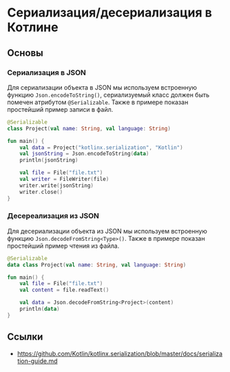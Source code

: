 # Сериализация/десериализация в Котлине

## Основы

### Сериализация в JSON

Для сериализации объекта в JSON мы используем встроенную функцию `Json.encodeToString()`, сериализуемый класс должен быть помечен атрибутом `@Serializable`. Также в примере показан простейший пример записи в файл.

```kt
@Serializable
class Project(val name: String, val language: String)

fun main() {
    val data = Project("kotlinx.serialization", "Kotlin")
    val jsonString = Json.encodeToString(data)
    println(jsonString)

    val file = File("file.txt")
    val writer = FileWriter(file)
    writer.write(jsonString)
    writer.close()
}
```

### Десереализация из JSON

Для десериализации объекта из JSON мы используем встроенную функцию `Json.decodeFromString<Type>()`. Также в примере показан простейший пример чтения из файла.

```kt
@Serializable
data class Project(val name: String, val language: String)

fun main() {
    val file = File("file.txt")
    val content = file.readText()

    val data = Json.decodeFromString<Project>(content)
    println(data)
}
```

## Ссылки

* https://github.com/Kotlin/kotlinx.serialization/blob/master/docs/serialization-guide.md